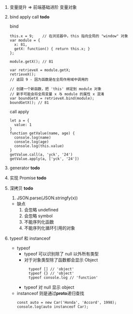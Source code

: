 1. 变量提升 => 前端基础进阶 变量对象
2. bind apply call **todo**

   bind

   ```
   this.x = 9;    // 在浏览器中，this 指向全局的 "window" 对象
   var module = {
     x: 81,
     getX: function() { return this.x; }
   };

   module.getX(); // 81

   var retrieveX = module.getX;
   retrieveX();
   // 返回 9 - 因为函数是在全局作用域中调用的

   // 创建一个新函数，把 'this' 绑定到 module 对象
   // 新手可能会将全局变量 x 与 module 的属性 x 混淆
   var boundGetX = retrieveX.bind(module);
   boundGetX(); // 81
   ```

   call apply

   ```
   let a = {
     value: 1
   }
   function getValue(name, age) {
     console.log(name)
     console.log(age)
     console.log(this.value)
   }
   getValue.call(a, 'yck', '24')
   getValue.apply(a, ['yck', '24'])
   ```

3. generator **todo**
4. 实现 Promise **todo**
5. 深拷贝 **todo**
   1. JSON.parse(JSON.stringfy(x))
   - 缺点
     1. 会忽略 undefined
     2. 会忽略 symbol
     3. 不能序列化函数
     4. 不能序列化循环引用的对象
6. typeof 和 instanceof
   - typeof
     - typeof 可以识别除了 null 以外所有类型
     - 对于对象类型除了函数都会显示 Object
       ```
         typeof [] // 'object'
         typeof {} // 'object'
         typeof console.log // 'function'
       ```
     - typeof 对 null 显示 object
   - instanceof 则是通过**proto**递归查找
     ```
     const auto = new Car('Honda', 'Accord', 1998);
     console.log(auto instanceof Car);
     ```
